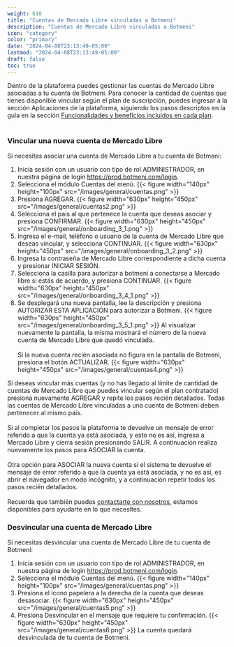 ```yaml
---
weight: 610
title: "Cuentas de Mercado Libre vinculadas a Botmeni"
description: "Cuentas de Mercado Libre vinculadas a Botmeni"
icon: "category"
color: "primary"
date: "2024-04-08T23:13:49-05:00"
lastmod: "2024-04-08T23:13:49-05:00"
draft: false
toc: true
---
```

Dentro de la plataforma puedes gestionar las cuentas de Mercado Libre asociadas a tu cuenta de Botmeni. 
Para conocer la cantidad de cuentas que tienes disponible vincular según el plan de suscripción, puedes ingresar a la sección Aplicaciones de la plataforma, siguiendo los pasos descriptos en la guía en la sección [Funcionalidades y beneficios incluidos en cada plan](../../Suscripcíon_y_Pagos/Tu_Suscripcion/Conocer_beneficios_planes.md).<br></br>
### Vincular una nueva cuenta de Mercado Libre
Si necesitas asociar una cuenta de Mercado Libre a tu cuenta de Botmeni:
1. Inicia sesión con un usuario con tipo de rol ADMINISTRADOR, en nuestra página de login <https://prod.botmeni.com/login>.
2. Selecciona el módulo Cuentas del menú.
{{< figure width="140px" height="100px" src="/images/general/cuentas.png" >}}
3. Presiona AGREGAR.
{{< figure width="630px" height="450px" src="/images/general/cuentas2.png" >}}
4. Selecciona el país al que pertenece la cuenta que deseas asociar y presiona CONFIRMAR.
{{< figure width="630px" height="450px" src="/images/general/onboarding_3_1.png" >}}
5. Ingresa el e-mail, teléfono o usuario de la cuenta de Mercado Libre que deseas vincular, y selecciona CONTINUAR.
{{< figure width="630px" height="450px" src="/images/general/onboarding_3_2.png" >}}
6. Ingresa la contraseña de Mercado Libre correspondiente a dicha cuenta y presionar INICIAR SESIÓN.
7. Selecciona la casilla para autorizar a botmeni a conectarse a Mercado libre si estás de acuerdo, y presiona CONTINUAR.
{{< figure width="630px" height="450px" src="/images/general/onboarding_3_4_1.png" >}}
8. Se desplegará una nueva pantalla, lee la descripción y presiona AUTORIZAR ESTA APLICACIÓN para autorizar a Botmeni.
{{< figure width="630px" height="450px" src="/images/general/onboarding_3_5_1.png" >}}
Al visualizar nuevamente la pantalla, la misma mostrará el número de la nueva cuenta de Mercado Libre que quedó vinculada.<br></br>
Si la nueva cuenta recién asociada no figura en la pantalla de Botmeni, presiona el botón ACTUALIZAR.
{{< figure width="630px" height="450px" src="/images/general/cuentas4.png" >}}

Si deseas vincular más cuentas (y no has llegado al límite de cantidad de cuentas de Mercado Libre que puedes vincular según el plan contratado) presiona nuevamente AGREGAR y repite los pasos recién detallados. Todas las cuentas de Mercado Libre vinculadas a una cuenta de Botmeni deben pertenecer al mismo país. <br></br>
Si al completar los pasos la plataforma te devuelve un mensaje de error referido a que la cuenta ya está asociada, y esto no es así, ingresa a Mercado Libre y cierra sesión presionando SALIR. A continuación realiza nuevamente los pasos para ASOCIAR la cuenta. <br></br>
Otra opción para ASOCIAR la nueva cuenta si el sistema te devuelve el mensaje de error referido a que la cuenta ya está asociada, y no es así, es abrir el navegador en modo incógnito, y a continuación repetir todos los pasos recién detallados.<br></br>
Recuerda que también puedes [contactarte con nosotros](../../Ayuda.md), estamos disponibles para ayudarte en lo que necesites. 

### Desvincular una cuenta de Mercado Libre
Si necesitas desvincular una cuenta de Mercado Libre de tu cuenta de Botmeni:
1. Inicia sesión con un usuario con tipo de rol ADMINISTRADOR, en nuestra página de login <https://prod.botmeni.com/login>.
2. Selecciona el módulo Cuentas del menú.
{{< figure width="140px" height="100px" src="/images/general/cuentas.png" >}}
3. Presiona el ícono papelera a la derecha de la cuenta que deseas desasociar.
{{< figure width="630px" height="450px" src="/images/general/cuentas5.png" >}}
4. Presiona Desvincular en el mensaje que requiere tu confirmación.
{{< figure width="630px" height="450px" src="/images/general/cuentas6.png" >}}
La cuenta quedará desvinculada de tu cuenta de Botmeni.
